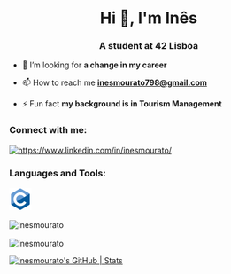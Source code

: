 <h1 align="center">Hi 👋, I'm Inês</h1>
<h3 align="center">A student at 42 Lisboa</h3>

- 🤝 I’m looking for **a change in my career**

- 📫 How to reach me **inesmourato798@gmail.com**

- ⚡ Fun fact **my background is in Tourism Management**

<h3 align="left">Connect with me:</h3>
<p align="left">
<a href="https://linkedin.com/in/https://www.linkedin.com/in/inesmourato/" target="blank"><img align="center" src="https://raw.githubusercontent.com/rahuldkjain/github-profile-readme-generator/master/src/images/icons/Social/linked-in-alt.svg" alt="https://www.linkedin.com/in/inesmourato/" height="30" width="40" /></a>
</p>

<h3 align="left">Languages and Tools:</h3>
<p align="left"> <a href="https://www.cprogramming.com/" target="_blank" rel="noreferrer"> <img src="https://raw.githubusercontent.com/devicons/devicon/master/icons/c/c-original.svg" alt="c" width="40" height="40"/> </a> </p>

<p><img align="center" src="https://github-readme-stats.vercel.app/api/top-langs?username=inesmourato&show_icons=true&locale=en&layout=compact" alt="inesmourato" /></p>

<p><img align="center" src="https://github-readme-streak-stats.herokuapp.com/?user=inesmourato&" alt="inesmourato" /></p>

[![inesmourato's GitHub | Stats](https://stats.quira.sh/inesmourato/github?theme=dark)](https://quira.sh?utm_source=widgets&utm_campaign=inesmourato)
